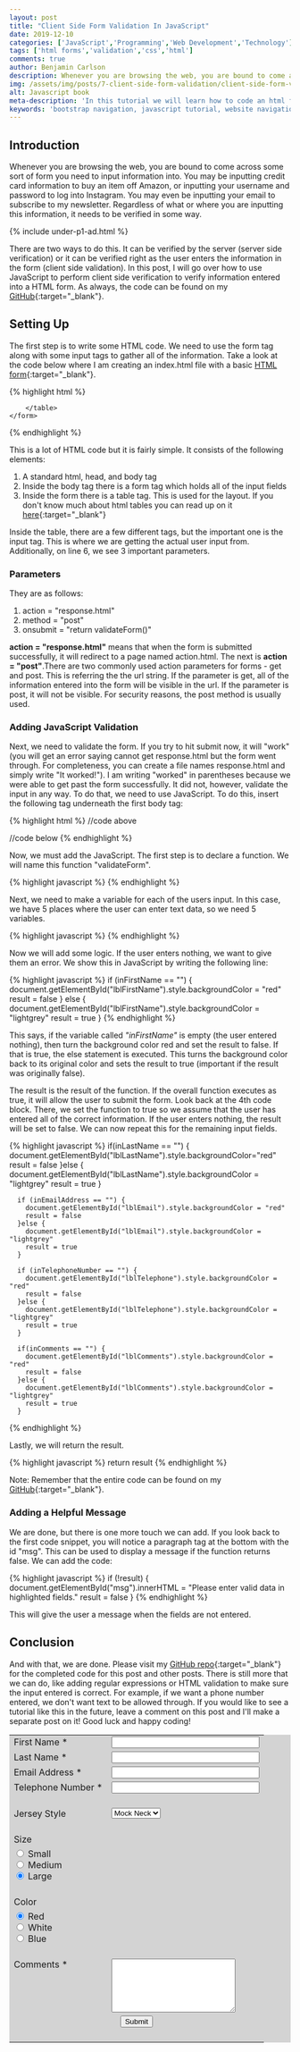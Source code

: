 ```yaml
---
layout: post
title: "Client Side Form Validation In JavaScript"
date: 2019-12-10
categories: ['JavaScript','Programming','Web Development','Technology']
tags: ['html forms','validation','css','html']
comments: true
author: Benjamin Carlson
description: Whenever you are browsing the web, you are bound to come across some sort of form you need to input information into. You may be inputting credit card information to buy an item off Amazon, or inputting
img: /assets/img/posts/7-client-side-form-validation/client-side-form-validation.jpeg
alt: Javascript book
meta-description: 'In this tutorial we will learn how to code an html form and validate it with javascript.'
keywords: 'bootstrap navigation, javascript tutorial, website navigation, html form'
---
```


## Introduction
Whenever you are browsing the web, you are bound to come across some sort of form you need to input information into. You may be inputting credit card information to buy an item off Amazon, or inputting your username and password to log into Instagram. You may even be inputting your email to subscribe to my newsletter. Regardless of what or where you are inputting this information, it needs to be verified in some way.

{% include under-p1-ad.html %}

There are two ways to do this. It can be verified by the server (server side verification) or it can be verified right as the user enters the information in the form (client side validation). In this post, I will go over how to use JavaScript to perform client side verification to verify information entered into a HTML form. As always, the code can be found on my [GitHub](https://github.com/bjcarlson42/blog-website-code/tree/master/JavaScript%20Form%20Validation){:target="_blank"}.

## Setting Up

The first step is to write some HTML code. We need to use the form tag along with some input tags to gather all of the information. Take a look at the code below where I am creating an index.html file with a basic [HTML form](https://www.w3schools.com/html/html_forms.asp){:target="_blank"}.

<div class="shadow">
{% highlight html %}
<html>

<head>
    <title>JavaScript Form Validation</title>
</head>

<body>
    <form action="response.html" medhod="post" onsubmit="return validateForm()">
        <table width="450px" style="background-color: lightgray">
            <tr>
                <td valign="top">
                    <label for="first_name" id="lblFirstName">First Name *</label>
                </td>
                <td valign="top">
                    <input type="text" name="first_name" id="firstName" maxlength="50" size="30">
                </td>
            </tr>
            <tr>
                <td valign="top">
                    <label for="last_name" id="lblLastName">Last Name *</label>
                </td>
                <td valign="top">
                    <input type="text" name="last_name" id="lastName" maxlength="50" size="30">
                </td>
            </tr>
            <tr>
                <td valign="top">
                    <label for="email" id="lblEmail">Email Address *</label>
                </td>
                <td valign="top">
                    <input type="text" name="email" id="emailAddress" maxlength="80" size="30">
                </td>
            </tr>
            <tr>
                <td valign="top">
                    <label for="telephone" id="lblTelephone">Telephone Number *</label>
                </td>
                <td valign="top">
                    <input type="text" name="telephone" id="telephoneNumber" maxlength="30" size="30">
                </td>
            </tr>
            <tr>
                <td valign="top">
                    <br>
                    <label>Jersey Style</label>
                </td>
                <td valign="top">
                    <br>
                    <select name="style">
                        <option value="Collar">Collar</option>
                        <option value="Mock Neck" selected>Mock Neck</option>
                        <option value="T-Shirt">T-Shirt</option>
                    </select>
                </td>
            </tr>
            <tr>
                <td valign="top">
                    <br>
                    <label>Size</label>
                </td>
            </tr>
            <tr>
                <td valign="top">
                    <input type="radio" name="size" value="Small"> Small<br>
                    <input type="radio" name="size" value="Medium"> Medium<br>
                    <input type="radio" name="size" value="Large" checked> Large<br>
                </td>
            </tr>
            <tr>
                <td valign="top">
                    <br>
                    <label>Color</label>
                </td>
            </tr>
            <tr>
                <td valign="top">
                    <input type="radio" name="color" value="Red" checked> Red<br>
                    <input type="radio" name="color" value="white"> White <br>
                    <input type="radio" name="color" value="Blue"> Blue<br>
                </td>
            </tr>
            <tr>
                <td valign="top">
                    <br>
                    <label for="comments" id="lblComments">Comments *</label>
                </td>
                <td valign="top">
                    <br>
                    <textarea name="comments" id="comments" maxlength="1000" cols="25" rows="6"></textarea>
                </td>
            </tr>
            <tr>
                <td colspan="2" style="text-align:center">
                    <input type="submit" value="Submit">
                </td>
            </tr>
            <tr>
                <td colspan="2" style="text-align:center">
                    <p id="msg" style="font-weight: bold; color: red;"></p>
                </td>
            </tr>

        </table>
    </form>
</body>

</html>
{% endhighlight %}
</div>

This is a lot of HTML code but it is fairly simple. It consists of the following elements:

1.  A standard html, head, and body tag
2.  Inside the body tag there is a form tag which holds all of the input fields
3.  Inside the form there is a table tag. This is used for the layout. If you don't know much about html tables you can read up on it [here](https://www.geeksforgeeks.org/html-tables/){:target="_blank"}

Inside the table, there are a few different tags, but the important one is the input tag. This is where we are getting the actual user input from. Additionally, on line 6, we see 3 important parameters.

### Parameters

They are as follows:

1.  action = "response.html"
2.  method = "post"
3.  onsubmit = "return validateForm()"

**action = "response.html"** means that when the form is submitted successfully, it will redirect to a page named action.html. The next is **action = "post"**.There are two commonly used action parameters for forms - get and post. This is referring the the url string. If the parameter is get, all of the information entered into the form will be visible in the url. If the parameter is post, it will not be visible. For security reasons, the post method is usually used.

### Adding JavaScript Validation

Next, we need to validate the form. If you try to hit submit now, it will "work" (you will get an error saying cannot get response.html but the form went through. For completeness, you can create a file names response.html and simply write "It worked!"). I am writing "worked" in parentheses because we were able to get past the form successfully. It did not, however, validate the input in any way. To do that, we need to use JavaScript. To do this, insert the following tag underneath the first body tag:

<div class="shadow">
{% highlight html %}
//code above

<body>
    <script>
    //JavaScript Validation will go here.
    </script>

//code below
{% endhighlight %}
</div>

Now, we must add the JavaScript. The first step is to declare a function. We will name this function "validateForm".

<div class="shadow">
{% highlight javascript %}
<script>
        function validateForm() {

        }
</script>
{% endhighlight %}
</div>

Next, we need to make a variable for each of the users input. In this case, we have 5 places where the user can enter text data, so we need 5 variables.

<div class="shadow">
{% highlight javascript %}
<script>
        function validateForm() {
            inFirstName = document.getElementById("firstName").value
            inLastName = document.getElementById("lastName").value
            inEmailAddress = document.getElementById("emailAddress").value
            inTelephoneNumber = document.getElementById("telephoneNumber").value
            inComments = document.getElementById("comments").value
            result = true
        }
</script>
{% endhighlight %}
</div>

Now we will add some logic. If the user enters nothing, we want to give them an error. We show this in JavaScript by writing the following line:

<div class="shadow">
{% highlight javascript %}
if (inFirstName == "") {
                document.getElementById("lblFirstName").style.backgroundColor = "red"
                result = false
            } else { 
                document.getElementById("lblFirstName").style.backgroundColor = "lightgrey"
                result = true
            }
{% endhighlight %}
</div>

This says, if the variable called *"inFirstName"* is empty (the user entered nothing), then turn the background color red and set the result to false. If that is true, the else statement is executed. This turns the background color back to its original color and sets the result to true (important if the result was originally false). 

The result is the result of the function. If the overall function executes as true, it will allow the user to submit the form. Look back at the 4th code block. There, we set the function to true so we assume that the user has entered all of the correct information. If the user enters nothing, the result will be set to false. We can now repeat this for the remaining input fields.

<div class="shadow">
{% highlight javascript %}
if(inLastName == "") {
        document.getElementById("lblLastName").style.backgroundColor="red"
        result = false
      }else {
        document.getElementById("lblLastName").style.backgroundColor = "lightgrey"
        result = true
      }

      if (inEmailAddress == "") {
        document.getElementById("lblEmail").style.backgroundColor = "red"
        result = false
      }else {
        document.getElementById("lblEmail").style.backgroundColor = "lightgrey"
        result = true
      }  

      if (inTelephoneNumber == "") {
        document.getElementById("lblTelephone").style.backgroundColor = "red"
        result = false
      }else {
        document.getElementById("lblTelephone").style.backgroundColor = "lightgrey"
        result = true
      }

      if(inComments == "") {
        document.getElementById("lblComments").style.backgroundColor = "red"
        result = false
      }else {
        document.getElementById("lblComments").style.backgroundColor = "lightgrey"
        result = true
      }
{% endhighlight %}
</div>

Lastly, we will return the result.

<div class="shadow">
{% highlight javascript %}
return result
{% endhighlight %}
</div>

Note: Remember that the entire code can be found on my [GitHub](https://github.com/bjcarlson42/blog-website-code/tree/master/JavaScript%20Form%20Validation){:target="_blank"}.

### Adding a Helpful Message

We are done, but there is one more touch we can add. If you look back to the first code snippet, you will notice a paragraph tag at the bottom with the id "msg". This can be used to display a message if the function returns false. We can add the code:

<div class="shadow">
{% highlight javascript %}
if (!result) {
                document.getElementById("msg").innerHTML = "Please enter valid data in highlighted fields."
                result = false
             }
{% endhighlight %}
</div>

This will give the user a message when the fields are not entered.

## Conclusion

And with that, we are done. Please visit my [GitHub repo](https://github.com/bjcarlson42/blog-website-code/tree/master/JavaScript%20Form%20Validation){:target="_blank"} for the completed code for this post and other posts. There is still more that we can do, like adding regular expressions or HTML validation to make sure the input entered is correct. For example, if we want a phone number entered, we don't want text to be allowed through. If you would like to see a tutorial like this in the future, leave a comment on this post and I'll make a separate post on it! Good luck and happy coding!
